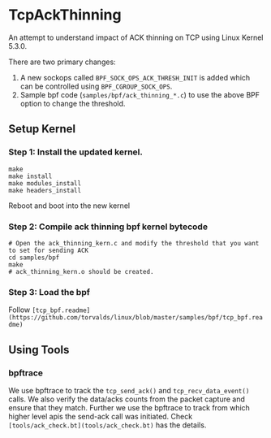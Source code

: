 # TcpAckThinning

An attempt to understand impact of ACK thinning on TCP using Linux Kernel 5.3.0.

There are two primary changes:
1. A new sockops called `BPF_SOCK_OPS_ACK_THRESH_INIT` is added which can be controlled using `BPF_CGROUP_SOCK_OPS`.
2. Sample bpf code (`samples/bpf/ack_thinning_*.c`) to use the above BPF option to change the threshold.


## Setup Kernel

### Step 1: Install the updated kernel.

```
make
make install
make modules_install
make headers_install
```
Reboot and boot into the new kernel

### Step 2: Compile ack thinning bpf kernel bytecode
```
# Open the ack_thinning_kern.c and modify the threshold that you want to set for sending ACK
cd samples/bpf
make
# ack_thinning_kern.o should be created.
```

### Step 3: Load the bpf

Follow `[tcp_bpf.readme](https://github.com/torvalds/linux/blob/master/samples/bpf/tcp_bpf.readme)`

## Using Tools

### bpftrace
We use bpftrace to track the `tcp_send_ack()` and `tcp_recv_data_event()`
calls. We also verify the data/acks counts from the packet capture and ensure
that they match. Further we use the bpftrace to track from which higher level
apis the send-ack call was initiated. Check
`[tools/ack_check.bt](tools/ack_check.bt)` has the details.
